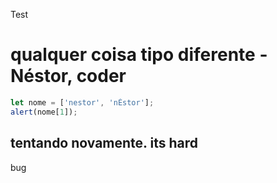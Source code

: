 Test

# qualquer coisa tipo diferente - Néstor, coder

```javascript
let nome = ['nestor', 'nÈstor'];
alert(nome[1]);
```
## tentando novamente. its hard

bug